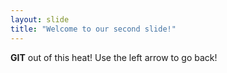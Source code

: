 ```yaml
---
layout: slide
title: "Welcome to our second slide!"
---
```

**GIT** out of this heat!
Use the left arrow to go back!
